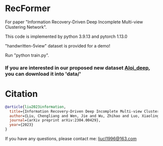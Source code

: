 # RecFormer
For paper "Information Recovery-Driven Deep Incomplete Multi-view Clustering Network".

This code is implemented by python 3.9.13 and pytorch 1.13.0


"handwritten-5view" dataset is provided for a demo! 

Run "python train.py".

### If you are interested in our proposed new dataset [Aloi_deep](https://drive.google.com/drive/folders/1SIu_QJWJ0Jhqsb1IJR7sMQMcPGDiDYhz?usp=share_link), you can download it into 'data/'




# Citation
```bibtex
@article{liu2023information,
  title={Information Recovery-Driven Deep Incomplete Multi-view Clustering Network},
  author={Liu, Chengliang and Wen, Jie and Wu, Zhihao and Luo, Xiaoling and Huang, Chao and Xu, Yong},
  journal={arXiv preprint arXiv:2304.00429},
  year={2023}
}
```

If you have any questions, please contact me: liucl1996@163.com
